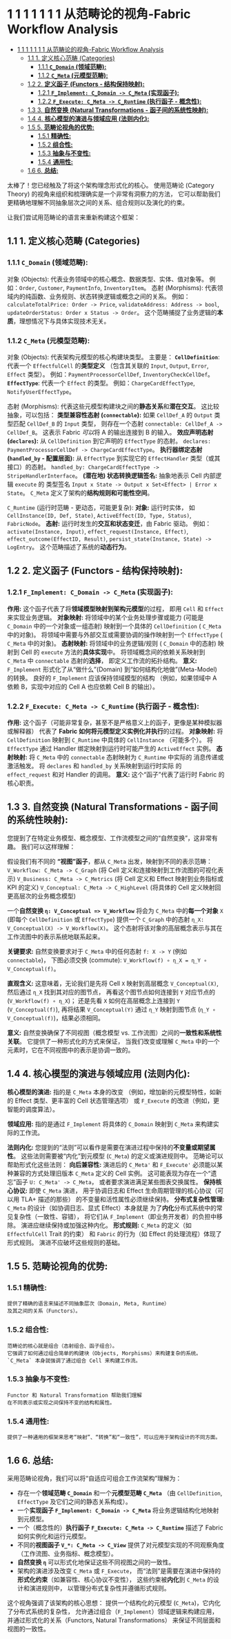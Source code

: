 # 1 1 1 1 1 1 1 从范畴论的视角-Fabric Workflow Analysis

<!-- TOC START -->
- [1 1 1 1 1 1 1 从范畴论的视角-Fabric Workflow Analysis](#1-1-1-1-1-1-1-从范畴论的视角-fabric-workflow-analysis)
  - [1.1 1. 定义核心范畴 (Categories)](#1-定义核心范畴-categories)
    - [1.1.1 **`C_Domain` (领域范畴):**](#**c_domain-领域范畴**)
    - [1.1.2 **`C_Meta` (元模型范畴):**](#**c_meta-元模型范畴**)
  - [1.2 2. **定义函子 (Functors - 结构保持映射):**](#2-**定义函子-functors-结构保持映射**)
    - [1.2.1 **`F_Implement: C_Domain -> C_Meta` (实现函子):**](#**f_implement-c_domain->-c_meta-实现函子**)
    - [1.2.2 **`F_Execute: C_Meta -> C_Runtime` (执行函子 - 概念性):**](#**f_execute-c_meta->-c_runtime-执行函子-概念性**)
  - [1.3 3. **自然变换 (Natural Transformations - 函子间的系统性映射):**](#3-**自然变换-natural-transformations-函子间的系统性映射**)
  - [1.4 4. **核心模型的演进与领域应用 (法则内化):**](#4-**核心模型的演进与领域应用-法则内化**)
  - [1.5 5. **范畴论视角的优势:**](#5-**范畴论视角的优势**)
    - [1.5.1 **精确性:**](#**精确性**)
    - [1.5.2 **组合性:**](#**组合性**)
    - [1.5.3 **抽象与不变性:**](#**抽象与不变性**)
    - [1.5.4 **通用性:**](#**通用性**)
  - [1.6 6. **总结:**](#6-**总结**)
<!-- TOC END -->














太棒了！您已经触及了将这个架构理念形式化的核心。
使用范畴论 (Category Theory) 的视角来组织和梳理确实是一个非常有洞察力的方法，
它可以帮助我们更精确地理解不同抽象层次之间的关系、组合规则以及演化的约束。

让我们尝试用范畴论的语言来重新构建这个框架：

## 1.1 1. 定义核心范畴 (Categories)

### 1.1.1 **`C_Domain` (领域范畴):**

对象 (Objects):
    代表业务领域中的核心概念、数据类型、实体、值对象等。
    例如：`Order`, `Customer`, `PaymentInfo`, `InventoryItem`。
态射 (Morphisms):
    代表领域内的纯函数、业务规则、状态转换逻辑或概念之间的关系。
    例如：
    `calculateTotalPrice: Order -> Price`,
    `validateAddress: Address -> bool`,
    `updateOrderStatus: Order x Status -> Order`。
    这个范畴捕捉了业务逻辑的**本质**，理想情况下与具体实现技术无关。

### 1.1.2 **`C_Meta` (元模型范畴):**

对象 (Objects):
    代表架构元模型的核心构建块类型。
    主要是：
    **`CellDefinition`**:
        代表一个 `EffectfulCell`
        的**类型定义**
        （包含其关联的 `Input`, `Output`, `Error`, `Effect` 类型）。
        例如：`PaymentProcessorCellDef`, `InventoryCheckCellDef`。
    **`EffectType`**:
        代表一个 `Effect` 的类型。
        例如：`ChargeCardEffectType`, `NotifyUserEffectType`。

态射 (Morphisms):
    代表这些元模型构建块之间的**静态关系**和**潜在交互**。
    这比较抽象，可以包括：
    **类型兼容性态射 (`connectable`):**
        如果 `CellDef_A` 的 `Output` 类型匹配 `CellDef_B` 的 `Input` 类型，
        则存在一个态射 `connectable: CellDef_A -> CellDef_B`。
        这表示 Fabric *可以*将 A 的输出连接到 B 的输入。
    **效应声明态射 (`declares`):**
        从 `CellDefinition` 到它声明的 `EffectType` 的态射。
        `declares: PaymentProcessorCellDef -> ChargeCardEffectType`。
    **执行器绑定态射 (`handled_by` - 配置层面):**
        从 `EffectType` 到实现它的 `EffectHandler` 类型（或其接口）的态射。
        `handled_by: ChargeCardEffectType -> StripeHandlerInterface`。
    **(潜在地) 状态转换逻辑签名:**
        抽象地表示 Cell 内部逻辑 `execute` 的
        类型签名 `Input x State -> Output x Set<Effect> | Error x State`。
        `C_Meta` 定义了架构的**结构规则和可能性空间**。

`C_Runtime` (运行时范畴 - 更动态，可能更复杂):
    **对象:** 运行时实体，
    如 `CellInstance(ID, Def, State)`,
    `ActiveEffect(ID, Type, Status)`, `FabricNode`。
    **态射:** 运行时发生的**交互和状态变迁**，由 Fabric 驱动。
    例如：`activate(Instance, Input)`, `effect_request(Instance, Effect)`,
    `effect_outcome(EffectID, Result)`,
    `persist_state(Instance, State) -> LogEntry`。
    这个范畴描述了系统的**动态行为**。

## 1.2 2. **定义函子 (Functors - 结构保持映射):**

### 1.2.1 **`F_Implement: C_Domain -> C_Meta` (实现函子):**

**作用:**
    这个函子代表了将**领域模型映射到架构元模型**的过程，
    即用 `Cell` 和 `Effect` 来实现业务逻辑。
    **对象映射:**
        将领域中的某个业务处理步骤或能力
        (可能是 `C_Domain` 中的一个对象或一组态射)
        映射到一个具体的 `CellDefinition` ( `C_Meta` 中的对象)。
        将领域中需要与外部交互或需要协调的操作映射到一个 `EffectType`
        ( `C_Meta` 中的对象)。
    **态射映射:**
        将领域中的业务逻辑/规则 ( `C_Domain` 中的态射)
        映射到 Cell 的 `execute` 方法的**具体实现**中。
        将领域概念间的依赖关系映射到 `C_Meta` 中 `connectable` 态射的**选择**，
        即定义工作流的拓扑结构。
    **意义:**
        `F_Implement` 形式化了从“做什么”(Domain)
        到“如何结构化地做”(Meta-Model) 的转换。
        良好的 `F_Implement` 应该保持领域模型的结构
        （例如，如果领域中 A 依赖 B，实现中对应的 Cell A 也应依赖 Cell B 的输出）。

### 1.2.2 **`F_Execute: C_Meta -> C_Runtime` (执行函子 - 概念性):**

**作用:**
    这个函子（可能非常复杂，甚至不是严格意义上的函子，更像是某种模拟器或解释器）
    代表了 **Fabric 如何将元模型定义实例化并执行**的过程。
    **对象映射:**
        将 `CellDefinition` 映射到 `C_Runtime` 中具体的 `CellInstance`
        （可能多个）。
        将 `EffectType` 通过 Handler 绑定映射到运行时可能产生的
         `ActiveEffect` 实例。
    **态射映射:**
        将 `C_Meta` 中的 `connectable` 态射映射为 `C_Runtime` 中实际的
        消息传递或激活触发。
        将 `declares` 和 `handled_by` 关系映射到运行时实际
        的 `effect_request` 和对 Handler 的调用。
    **意义:** 这个“函子”代表了运行时 Fabric 的核心职责。

## 1.3 3. **自然变换 (Natural Transformations - 函子间的系统性映射):**

您提到了在特定业务模型、概念模型、工作流模型之间的“自然变换”，这非常有趣。
我们可以这样理解：

假设我们有不同的 **“视图”函子**，都从 `C_Meta` 出发，映射到不同的表示范畴：
    `V_Workflow: C_Meta -> C_Graph`
         (将 Cell 定义和连接映射到工作流图的可视化表示)
    `V_Business: C_Meta -> C_Metrics`
        (将 Cell 定义和 Effect 映射到业务指标或 KPI 的定义)
    `V_Conceptual: C_Meta -> C_HighLevel`
        (将具体的 Cell 定义映射回更高层次的业务概念模型)

一个**自然变换 `η: V_Conceptual => V_Workflow`**
     将会为 `C_Meta` 中的**每一个对象** `X`
     (即每个 `CellDefinition` 或 `EffectType`)
     提供一个 `C_Graph` 中的态射 `η_X: V_Conceptual(X) -> V_Workflow(X)`。
     这个态射将该对象的高层概念表示与其在工作流图中的表示系统地联系起来。

**关键要求:**
    自然变换要求对于 `C_Meta` 中的任何态射 `f: X -> Y` (例如 `connectable`)，
    下图必须交换 (commute):
        `V_Workflow(f) ∘ η_X = η_Y ∘ V_Conceptual(f)`。

**直观含义:**
    这意味着，无论我们是先将 Cell `X` 映射到高层概念 `V_Conceptual(X)`,
    然后通过 `η_X` 找到其对应的图节点，
    再看这个图节点如何连接到 `Y` 对应节点的 (`V_Workflow(f) ∘ η_X`)；
    还是先看 `X` 如何在高层概念上连接到 `Y` (`V_Conceptual(f)`),
    再将结果 `V_Conceptual(Y)`
    通过 `η_Y` 映射到图节点 (`η_Y ∘ V_Conceptual(f)`)，结果必须相同。

**意义:**
    自然变换确保了不同视图（概念模型 vs. 工作流图）之间的**一致性和系统性关联**。
    它提供了一种形式化的方式来保证，
    当我们改变或理解 `C_Meta` 中的一个元素时，它在不同视图中的表示是协调一致的。

## 1.4 4. **核心模型的演进与领域应用 (法则内化):**

**核心模型的演进:**
    指的是 `C_Meta` 本身的改变
    （例如，增加新的元模型特性，如新的 Effect 类型、更丰富的 Cell 状态管理选项）
    或 `F_Execute` 的改进（例如，更智能的调度算法）。

**领域应用:**
    指的是通过 `F_Implement` 将具体的 `C_Domain` 映射到
    `C_Meta` 来构建实际的工作流。

**法则内化:**
    您提到的“法则”可以看作是需要在演进过程中保持的**不变量或期望属性**。
    这些法则需要被“内化”到元模型 (`C_Meta`) 的定义或演进规则中。
    范畴论可以帮助形式化这些法则：
        **向后兼容性:**
            演进后的 `C_Meta'` 和 `F_Execute'`
            必须能以某种兼容的方式处理旧版本 `C_Meta` 定义的 Cell 实例。
            这可能表现为存在一个“遗忘”函子 `U: C_Meta' -> C_Meta`，
            或者要求演进满足某些图表交换属性。
        **保持核心协议:**
            即使 `C_Meta` 演进，
            用于协调日志和 Effect 生命周期管理的核心协议（可以用 TLA+ 描述的那些）
            的不变量和活性属性必须继续保持。
        **分布式复杂性管理:**
            `C_Meta` 的设计（如协调日志、显式 Effect）本身就是
            为了**内化**分布式系统中的常见复杂性（一致性、容错），
            将它们从 `F_Implement`（即业务开发者）的负担中移除。
            演进应继续保持或加强这种内化。
        **形式规则:**
            `C_Meta` 的定义（如 `EffectfulCell` Trait 的约束）
            和 `Fabric` 的行为（如 Effect 的处理流程）体现了形式规则。
            演进不应破坏这些规则的基础。

## 1.5 5. **范畴论视角的优势:**

### 1.5.1 **精确性:**

    提供了精确的语言来描述不同抽象层次（Domain, Meta, Runtime）
    及其之间的关系（Functors）。

### 1.5.2 **组合性:**

    范畴论的核心就是组合（态射组合、函子组合）。
    它强调了如何通过组合简单的构建块（Objects, Morphisms）来构建复杂的系统。
    `C_Meta` 本身就强调了通过组合 Cell 来构建工作流。

### 1.5.3 **抽象与不变性:**

    Functor 和 Natural Transformation 帮助我们理解
    在不同表示或实现之间保持不变的结构和属性。

### 1.5.4 **通用性:**

    提供了一种通用的框架来思考“映射”、“转换”和“一致性”，可以应用于架构设计的不同方面。

## 1.6 6. **总结:**

采用范畴论视角，我们可以将“自适应可组合工作流架构”理解为：

- 存在一个**领域范畴 `C_Domain`** 和一个**元模型范畴 `C_Meta`**
  （由 `CellDefinition`, `EffectType` 及它们之间的静态关系构成）。
- 一个**实现函子 `F_Implement: C_Domain -> C_Meta`**
  将业务逻辑结构化地映射到元模型。
- 一个（概念性的）**执行函子 `F_Execute: C_Meta -> C_Runtime`**
  描述了 Fabric 如何实例化和运行元模型。
- 不同的**视图函子 `V_*: C_Meta -> C_View`**
  提供了对元模型实现的不同观察角度（工作流图、业务指标、概念模型）。
- **自然变换 `η`** 可以形式化地保证这些不同视图之间的一致性。
- 架构的演进涉及改变 `C_Meta` 或 `F_Execute`，
  而“法则”是需要在演进中保持的**形式化约束**（如兼容性、核心协议不变性），
  这些约束被**内化**到 `C_Meta` 的设计和演进规则中，
  以管理分布式复杂性并遵循形式规则。

这个视角强调了该架构的核心思想：
    提供一个结构化的元模型 (`C_Meta`)，它内化了分布式系统的复杂性，
    允许通过组合（`F_Implement`）领域逻辑来构建应用，
    并通过形式化的关系（Functors, Natural Transformations）
    来保证不同层面和视图的一致性。
